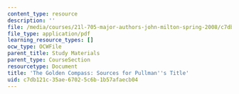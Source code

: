 ```yaml
---
content_type: resource
description: ''
file: /media/courses/21l-705-major-authors-john-milton-spring-2008/c7db121c35ae67025c6b1b57afaecb04_MIT21L_705S08_compass.pdf
file_type: application/pdf
learning_resource_types: []
ocw_type: OCWFile
parent_title: Study Materials
parent_type: CourseSection
resourcetype: Document
title: 'The Golden Compass: Sources for Pullman''s Title'
uid: c7db121c-35ae-6702-5c6b-1b57afaecb04
---
```

